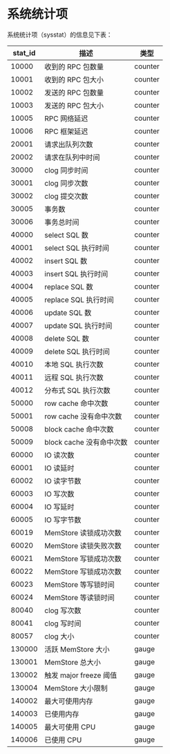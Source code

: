 # 系统统计项

系统统计项（sysstat）的信息见下表：

| **stat_id** |       **描述**       | **类型**  |
|-------------|--------------------|---------|
| 10000       | 收到的 RPC 包数量        | counter |
| 10001       | 收到的 RPC 包大小        | counter |
| 10002       | 发送的 RPC 包数量        | counter |
| 10003       | 发送的 RPC 包大小        | counter |
| 10005       | RPC 网络延迟           | counter |
| 10006       | RPC 框架延迟           | counter |
| 20001       | 请求出队列次数            | counter |
| 20002       | 请求在队列中时间           | counter |
| 30000       | clog 同步时间          | counter |
| 30001       | clog 同步次数          | counter |
| 30002       | clog 提交次数          | counter |
| 30005       | 事务数                | counter |
| 30006       | 事务总时间              | counter |
| 40000       | select SQL 数       | counter |
| 40001       | select SQL 执行时间    | counter |
| 40002       | insert SQL 数       | counter |
| 40003       | insert SQL 执行时间    | counter |
| 40004       | replace SQL 数      | counter |
| 40005       | replace SQL 执行时间   | counter |
| 40006       | update SQL 数       | counter |
| 40007       | update SQL 执行时间    | counter |
| 40008       | delete SQL 数       | counter |
| 40009       | delete SQL 执行时间    | counter |
| 40010       | 本地 SQL 执行次数        | counter |
| 40011       | 远程 SQL 执行次数        | counter |
| 40012       | 分布式 SQL 执行次数       | counter |
| 50000       | row cache 命中次数     | counter |
| 50001       | row cache 没有命中次数   | counter |
| 50008       | block cache 命中次数   | counter |
| 50009       | block cache 没有命中次数 | counter |
| 60000       | IO 读次数             | counter |
| 60001       | IO 读延时             | counter |
| 60002       | IO 读字节数            | counter |
| 60003       | IO 写次数             | counter |
| 60004       | IO 写延时             | counter |
| 60005       | IO 写字节数            | counter |
| 60019       | MemStore 读锁成功次数    | counter |
| 60020       | MemStore 读锁失败次数    | counter |
| 60021       | MemStore 写锁成功次数    | counter |
| 60022       | MemStore 写锁成功次数    | counter |
| 60023       | MemStore 等写锁时间     | counter |
| 60024       | MemStore 等读锁时间     | counter |
| 80040       | clog 写次数           | counter |
| 80041       | clog 写时间           | counter |
| 80057       | clog 大小            | counter |
| 130000      | 活跃 MemStore 大小     | gauge   |
| 130001      | MemStore 总大小       | gauge   |
| 130002      | 触发 major freeze 阈值 | gauge   |
| 130004      | MemStore 大小限制      | gauge   |
| 140002      | 最大可使用内存            | gauge   |
| 140003      | 已使用内存              | gauge   |
| 140005      | 最大可使用 CPU          | gauge   |
| 140006      | 已使用 CPU            | gauge   |
